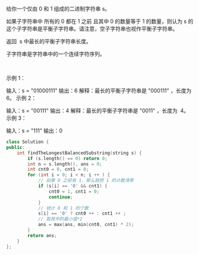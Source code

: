 给你一个仅由 0 和 1 组成的二进制字符串 s。  

如果子字符串中 所有的 0 都在 1 之前 且其中 0 的数量等于 1 的数量，则认为 s 的这个子字符串是平衡子字符串。请注意，空子字符串也视作平衡子字符串。 

返回  s 中最长的平衡子字符串长度。

子字符串是字符串中的一个连续字符序列。

 

示例 1：

输入：s = "01000111"
输出：6
解释：最长的平衡子字符串是 "000111" ，长度为 6。
示例 2：

输入：s = "00111"
输出：4
解释：最长的平衡子字符串是 "0011" ，长度为  4。
示例 3：

输入：s = "111"
输出：0

```cpp
class Solution {
public:
    int findTheLongestBalancedSubstring(string s) {
        if (s.length() == 0) return 0;
        int n = s.length(), ans = 0;
        int cnt0 = 0, cnt1 = 0;
        for (int i = 0; i < n; i ++ ) {
            // 如果 0 之前有 1，那么就把 1 的计数清零
            if (s[i] == '0' && cnt1) {
                cnt0 = 1, cnt1 = 0;
                continue;
            }
            // 统计 0 和 1 的个数
            s[i] == '0' ? cnt0 ++ : cnt1 ++ ;
            // 取其中的最小值*2
            ans = max(ans, min(cnt0, cnt1) * 2);
        }
        return ans;
    }
};
```